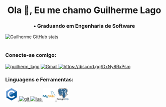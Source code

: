<!--## Ola 👋

- Me chamo Guilherme Lago e sou graduando em Engenharia de Software <br>
- Atualmente estou no 3° Periodo, com experiencia em C, Java, Sql, Metodologias Ageis, etc.<br>

![Guilherme GitHub stats](https://github-readme-stats.vercel.app/api?username=mrmutthy&show_icons=true&theme=dark)<br>
<br>

<!-- ![Top Langs](https://github-readme-stats.vercel.app/api/top-langs/?username=mrmutthy&layout=compact)<br>
<!--
**mrmutthy/mrmutthy** is a ✨ _special_ ✨ repository because its `README.md` (this file) appears on your GitHub profile.

Here are some ideas to get you started:

- 🔭 I’m currently working on ...
- 🌱 I’m currently learning ...
- 👯 I’m looking to collaborate on ...
- 🤔 I’m looking for help with ...
- 💬 Ask me about ...
- 📫 How to reach me: ...
- 😄 Pronouns: ...
- ⚡ Fun fact: ...
-->

<h1 align="center">Ola 👋, Eu me chamo Guilherme Lago</h1>
<h3 align="center"> • Graduando em Engenharia de Software</h3>

![Guilherme GitHub stats](https://github-readme-stats.vercel.app/api?username=mrmutthy&show_icons=true&theme=dark)<br>
<br>

<h3 align="left">Conecte-se comigo:</h3>
<p align="left">
<a href="https://instagram.com/guilherm_lago" target="blank"><img align="center" src="https://raw.githubusercontent.com/rahuldkjain/github-profile-readme-generator/master/src/images/icons/Social/instagram.svg" alt="guilherm_lago" height="30" width="40" /></a>
<a href="mailto:gui.lago018@gmail.com" target="_blank"> <img align="center" src="https://upload.wikimedia.org/wikipedia/commons/7/7e/Gmail_icon_%282020%29.svg" alt="Gmail" height="30" width="40" /> </a>
<a href="https://discord.gg/mrmutthy" target="blank"> <img align="center" src="https://raw.githubusercontent.com/rahuldkjain/github-profile-readme-generator/master/src/images/icons/Social/discord.svg" alt="https://discord.gg/DxNy8RxPsm" height="30" width="40" /></a>
</p>

<h3 align="left">Linguagens e Ferramentas:</h3>
<p align="left"> 
<a href="https://www.cprogramming.com/" target="_blank" rel="noreferrer"> <img src="https://raw.githubusercontent.com/devicons/devicon/master/icons/c/c-original.svg" alt="c" width="40" height="40"/> </a> 
<a href="https://git-scm.com/" target="_blank" rel="noreferrer"> <img src="https://www.vectorlogo.zone/logos/git-scm/git-scm-icon.svg" alt="git" width="40" height="40"/> </a> 
<!--<a href="https://www.java.com" target="_blank" rel="noreferrer"> <img src="https://raw.githubusercontent.com/devicons/devicon/master/icons/java/java-original.svg" alt="java" width="40" height="40"/> </a> -->
<a href="https://www.lua.org/" target="_blank" rel="noreferrer"> <img src="https://upload.wikimedia.org/wikipedia/commons/c/cf/Lua-Logo.svg" alt="lua" width="40" height="40"/> </a>
<a href="https://www.mysql.com/" target="_blank" rel="noreferrer"> <img src="https://raw.githubusercontent.com/devicons/devicon/master/icons/mysql/mysql-original-wordmark.svg" alt="mysql" width="40" height="40"/> </a> 
<a href="https://www.postgresql.org" target="_blank" rel="noreferrer"> <img src="https://raw.githubusercontent.com/devicons/devicon/master/icons/postgresql/postgresql-original-wordmark.svg" alt="postgresql" width="40" height="40"/> </a> 
</p>
